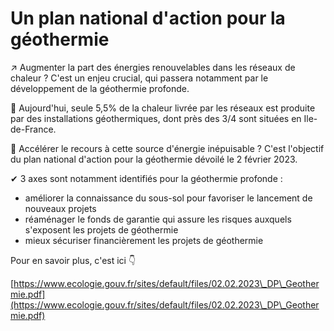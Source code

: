 # Un plan national d'action pour la géothermie

↗ Augmenter la part des énergies renouvelables dans les réseaux de chaleur ? C'est un enjeu crucial, qui passera notamment par le développement de la géothermie profonde.

🔎 Aujourd'hui, seule 5,5% de la chaleur livrée par les réseaux est produite par des installations géothermiques, dont près des 3/4 sont situées en Ile-de-France.

🚀 Accélérer le recours à cette source d'énergie inépuisable ? C'est l'objectif du plan national d'action pour la géothermie dévoilé le 2 février 2023.

✔ 3 axes sont notamment identifiés pour la géothermie profonde :

* améliorer la connaissance du sous-sol pour favoriser le lancement de nouveaux projets
* réaménager le fonds de garantie qui assure les risques auxquels s'exposent les projets de géothermie&#x20;
* mieux sécuriser financièrement les projets de géothermie

Pour en savoir plus, c'est ici 👇

[https://www.ecologie.gouv.fr/sites/default/files/02.02.2023\_DP\_Geothermie.pdf](https://www.ecologie.gouv.fr/sites/default/files/02.02.2023\_DP\_Geothermie.pdf)
